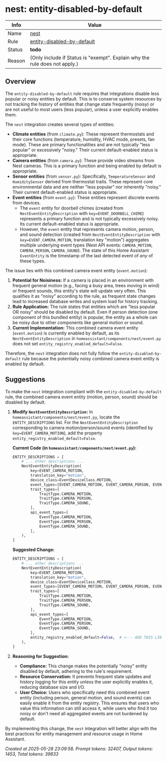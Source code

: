 # nest: entity-disabled-by-default

| Info   | Value                                                                    |
|--------|--------------------------------------------------------------------------|
| Name   | [nest](https://www.home-assistant.io/integrations/nest/) |
| Rule   | [entity-disabled-by-default](https://developers.home-assistant.io/docs/core/integration-quality-scale/rules/entity-disabled-by-default)                                                     |
| Status | **todo**                                       |
| Reason | (Only include if Status is "exempt". Explain why the rule does not apply.) |

## Overview

The `entity-disabled-by-default` rule requires that integrations disable less popular or noisy entities by default. This is to conserve system resources by not tracking the history of entities that change state frequently (noisy) or are not useful to most users (less popular), unless a user explicitly enables them.

The `nest` integration creates several types of entities:
*   **Climate entities** (from `climate.py`): These represent thermostats and their core functions (temperature, humidity, HVAC mode, presets, fan mode). These are primary functionalities and are not typically "less popular" or excessively "noisy." Their current default-enabled status is appropriate.
*   **Camera entities** (from `camera.py`): These provide video streams from Nest cameras. This is a primary function and being enabled by default is appropriate.
*   **Sensor entities** (from `sensor.py`): Specifically, `TemperatureSensor` and `HumiditySensor` derived from thermostat traits. These represent core environmental data and are neither "less popular" nor inherently "noisy." Their current default-enabled status is appropriate.
*   **Event entities** (from `event.py`): These entities represent discrete events from devices.
    *   The `event` entity for doorbell chimes (created from `NestEventEntityDescription` with `key=EVENT_DOORBELL_CHIME`) represents a primary function and is not typically excessively noisy. Its current default-enabled status is appropriate.
    *   However, the `event` entity that represents camera motion, person, and sound detection (created from `NestEventEntityDescription` with `key=EVENT_CAMERA_MOTION`, translation key "motion") aggregates multiple underlying event types (Nest API events: `CAMERA_MOTION`, `CAMERA_PERSON`, `CAMERA_SOUND`). The state of this Home Assistant `EventEntity` is the timestamp of the last detected event of *any* of these types.

The issue lies with this combined camera event entity (`event.motion`):
1.  **Potential for Noisiness:** If a camera is placed in an environment with frequent general motion (e.g., facing a busy area, trees moving in wind) or frequent sounds, this entity's state will update very often. This qualifies it as "noisy" according to the rule, as frequent state changes lead to increased database writes and system load for history tracking.
2.  **Rule Application:** The rule states that entities which are "less popular OR noisy" should be disabled by default. Even if person detection (one component of this bundled entity) is popular, the entity as a whole can be noisy due to other components like general motion or sound.
3.  **Current Implementation:** This combined camera event entity (`event.motion`) is currently enabled by default, as its `NestEventEntityDescription` in `homeassistant/components/nest/event.py` does not set `entity_registry_enabled_default=False`.

Therefore, the `nest` integration does not fully follow the `entity-disabled-by-default` rule because the potentially noisy combined camera event entity is enabled by default.

## Suggestions

To make the `nest` integration compliant with the `entity-disabled-by-default` rule, the combined camera event entity (motion, person, sound) should be disabled by default.

1.  **Modify `NestEventEntityDescription`:**
    In `homeassistant/components/nest/event.py`, locate the `ENTITY_DESCRIPTIONS` list. For the `NestEventEntityDescription` corresponding to camera motion/person/sound events (identified by `key=EVENT_CAMERA_MOTION`), add the property `entity_registry_enabled_default=False`.

    **Current Code (in `homeassistant/components/nest/event.py`):**
    ```python
    ENTITY_DESCRIPTIONS = [
        # ... other descriptions ...
        NestEventEntityDescription(
            key=EVENT_CAMERA_MOTION,
            translation_key="motion",
            device_class=EventDeviceClass.MOTION,
            event_types=[EVENT_CAMERA_MOTION, EVENT_CAMERA_PERSON, EVENT_CAMERA_SOUND],
            trait_types=[
                TraitType.CAMERA_MOTION,
                TraitType.CAMERA_PERSON,
                TraitType.CAMERA_SOUND,
            ],
            api_event_types=[
                EventType.CAMERA_MOTION,
                EventType.CAMERA_PERSON,
                EventType.CAMERA_SOUND,
            ],
        ),
    ]
    ```

    **Suggested Change:**
    ```python
    ENTITY_DESCRIPTIONS = [
        # ... other descriptions ...
        NestEventEntityDescription(
            key=EVENT_CAMERA_MOTION,
            translation_key="motion",
            device_class=EventDeviceClass.MOTION,
            event_types=[EVENT_CAMERA_MOTION, EVENT_CAMERA_PERSON, EVENT_CAMERA_SOUND],
            trait_types=[
                TraitType.CAMERA_MOTION,
                TraitType.CAMERA_PERSON,
                TraitType.CAMERA_SOUND,
            ],
            api_event_types=[
                EventType.CAMERA_MOTION,
                EventType.CAMERA_PERSON,
                EventType.CAMERA_SOUND,
            ],
            entity_registry_enabled_default=False,  # <--- ADD THIS LINE
        ),
    ]
    ```

2.  **Reasoning for Suggestion:**
    *   **Compliance:** This change makes the potentially "noisy" entity disabled by default, adhering to the rule's requirement.
    *   **Resource Conservation:** It prevents frequent state updates and history logging for this entity unless the user explicitly enables it, reducing database size and I/O.
    *   **User Choice:** Users who specifically need this combined event entity (including person, general motion, and sound events) can easily enable it from the entity registry. This ensures that users who value this information can still access it, while users who find it too noisy or don't need all aggregated events are not burdened by default.

By implementing this change, the `nest` integration will better align with the best practices for entity management and resource usage in Home Assistant.

_Created at 2025-05-28 23:09:58. Prompt tokens: 32407, Output tokens: 1453, Total tokens: 39833_
